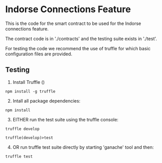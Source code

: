# Indorse Connections Feature #

This is the code for the smart contract to be used for the Indorse connections feature. 

The contract code is in './contracts' and the testing suite exists in './test'.

For testing the code we recommend the use of truffle for which basic configuration files are provided.

## Testing

1. Install Truffle ()

```npm install -g truffle```

2. Intall all package dependencies:

```npm install```

3. EITHER run the test suite using the truffle console:

```truffle develop```

```truffle(develop)>test```

4. OR run truffle test suite directly by starting 'ganache' tool and then:

```truffle test```




